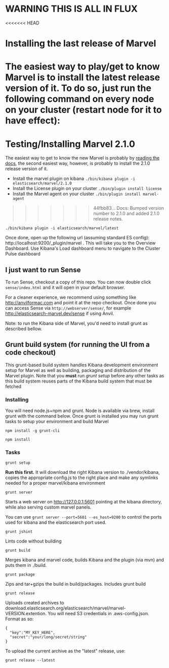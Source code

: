 # WARNING THIS IS ALL IN FLUX

<<<<<<< HEAD

# Installing the last release of Marvel

The easiest way to play/get to know Marvel is to install the latest release version of it. To do so, just run the following command on every node on your cluster (restart node for it to have effect):
=======
# Testing/Installing Marvel 2.1.0

The easiest way to get to know the new Marvel is probably by [reading the docs](https://github.com/elastic/elasticsearch-marvel/blob/master/docs/index.asciidoc), the second easiest way, however, is probably to install the 2.1.0 release version of it.

- Install the marvel plugin on kibana `./bin/kibana plugin -i elasticsearch/marvel/2.1.0`
- Install the License plugin on your cluster `./bin/plugin install license`
- Install the Marvel agent on your cluster `./bin/plugin install marvel-agent`
>>>>>>> 44fbb83... Docs: Bumped version number to 2.1.0 and added 2.1.0 release notes.

```
./bin/kibana plugin -i elasticsearch/marvel/latest
```

Once done, open up the following url (assuming standard ES config): http://localhost:9200/_plugin/marvel  . This will take you to the Overview Dashboard. Use Kibana's Load dashboard menu to navigate to the Cluster Pulse dashboard


## I just want to run Sense

To run Sense, checkout a copy of this repo. You can now double click `sense/index.html` and it will open in your default browser.

For a cleaner experience, we recommend using something like http://anvilformac.com and point it at the repo checkout. Once done you can access Sense via `http://webserver/sense/`, for example http://elasticsearch-marvel.dev/sense if using Anvil.

Note: to run the Kibana side of Marvel, you'd need to install grunt as described bellow.

## Grunt build system (for running the UI from a code checkout)
This grunt-based build system handles Kibana development environment setup for Marvel as well as building, packaging and distribution of the Marvel plugin. Note that you **must** run *grunt setup* before any other tasks as this build system reuses parts of the Kibana build system that must be fetched

### Installing
You will need node.js+npm and grunt. Node is available via brew, install grunt with the command below. Once grunt is installed you may run grunt tasks to setup your environment and build Marvel

```npm install -g grunt-cli```

```npm install```

### Tasks

```grunt setup```

**Run this first.** It will download the right Kibana version to ./vendor/kibana, copies the appropriate config.js to the right place and make any symlinks needed for a proper marvel/kibana environment

```grunt server```

Starts a web server on http://127.0.0.1:5601 pointing at the kibana directory, while also serving custom marvel panels.

You can use `grunt server --port=5601 --es_host=9200` to control the ports used for kibana and the elasticsearch port used.

```grunt jshint```

Lints code without building

```grunt build```

Merges kibana and marvel code, builds Kibana and the plugin (via mvn) and puts them in ./build.

```grunt package```

Zips and tar+gzips the build in build/packages. Includes grunt build

```grunt release```

Uploads created archives to download.elasticsearch.org/elasticsearch/marvel/marvel-VERSION.extention. You will need S3 credentials in .aws-config.json. Format as so:

```
{
  "key":"MY_KEY_HERE",
  "secret":"your/long/secret/string"
}

```

To upload the current archive as the "latest" release, use:

```grunt release --latest```
